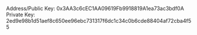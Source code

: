 Address/Public Key: 0x3AA3c6cEC1AA09619Fb9918819A1ea73ac3bdf0A
Private Key: 2ed9e98b1d51aef8c650ee96ebc731317f6dc1c34c0b6cde88404af72cba4f55
